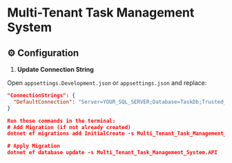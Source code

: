 # Multi-Tenant Task Management System

## ⚙️ Configuration

1. **Update Connection String**

Open `appsettings.Development.json` or `appsettings.json` and replace:
```json
"ConnectionStrings": {
  "DefaultConnection": "Server=YOUR_SQL_SERVER;Database=TaskDb;Trusted_Connection=True;TrustServerCertificate=True;"
}

Run these commands in the terminal:
# Add Migration (if not already created)
dotnet ef migrations add InitialCreate -s Multi_Tenant_Task_Management_System.API

# Apply Migration
dotnet ef database update -s Multi_Tenant_Task_Management_System.API
